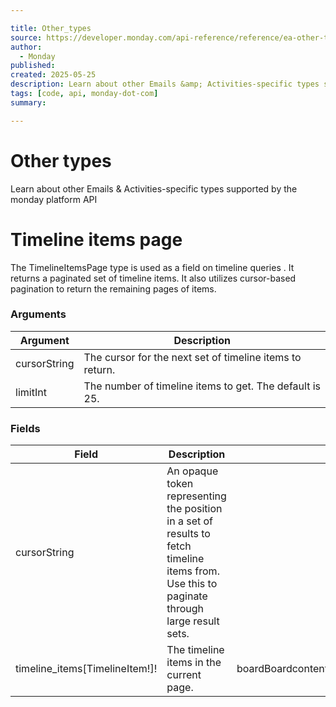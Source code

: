 ```yaml
---

title: Other_types
source: https://developer.monday.com/api-reference/reference/ea-other-types
author:
  - Monday
published:
created: 2025-05-25
description: Learn about other Emails &amp; Activities-specific types supported by the monday platform API
tags: [code, api, monday-dot-com]
summary:

---
```


# Other types

Learn about other Emails & Activities-specific types supported by the monday platform API

# Timeline items page

The TimelineItemsPage type is used as a field on timeline queries . It returns a paginated set of timeline items. It also utilizes cursor-based pagination to return the remaining pages of items.

### Arguments

Argument | Description
--- | ---
cursorString | The cursor for the next set of timeline items to return.
limitInt | The number of timeline items to get. The default is 25.

### Fields

Field | Description | Supported fields
--- | --- | ---
cursorString | An opaque token representing the position in a set of results to fetch timeline items from. Use this to paginate through large result sets. | 
timeline_items[TimelineItem!]! | The timeline items in the current page. | boardBoardcontentStringcreated_atDate!custom_activity_idStringidIDitemItemtitleStringtypeStringuserUser
